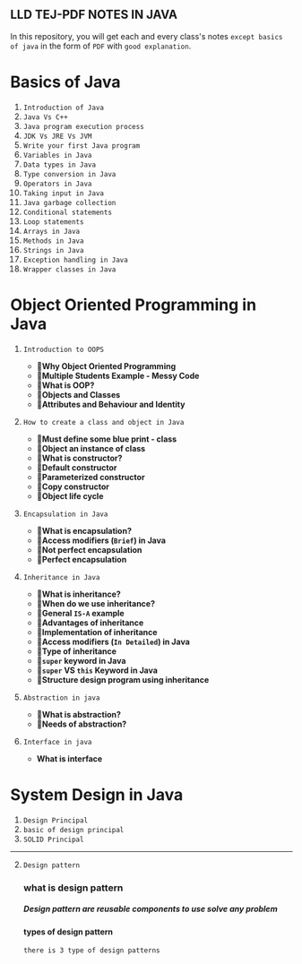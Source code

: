 

## LLD TEJ-PDF NOTES IN JAVA

In this repository, you will get each and every class's notes `except basics of java` in the form of `PDF` with `good explanation`.


# Basics of Java

1. `Introduction of Java`
2. `Java Vs C++`
3. `Java program execution process`
4. `JDK Vs JRE Vs JVM`
5. `Write your first Java program`
6. `Variables in Java`
7. `Data types in Java`
8. `Type conversion in Java`
9. `Operators in Java`
10. `Taking input in Java`
11. `Java garbage collection`
12. `Conditional statements`
13. `Loop statements`
14. `Arrays in Java`
15. `Methods in Java`
16. `Strings in Java`
17. `Exception handling in Java`
18. `Wrapper classes in Java`

# Object Oriented Programming in Java

1. `Introduction to OOPS`
    - **📝Why Object Oriented Programming**
    - **📝Multiple Students Example - Messy Code**
    - **📝What is OOP?**
    - **📝Objects and Classes**
    - **📝Attributes and Behaviour and Identity**
2. `How to create a class and object in Java`
    - **📝Must define some blue print - class**
    - **📝Object an instance of class**
    - **📝What is constructor?**
    - **📝Default constructor**
    - **📝Parameterized constructor**
    - **📝Copy constructor**
    - **📝Object life cycle**
3. `Encapsulation in Java`
    - **📝What is encapsulation?**
    - **📝Access modifiers (`Brief`) in Java**
    - **📝Not perfect encapsulation**
    - **📝Perfect encapsulation**
4. `Inheritance in Java`
    - **📝What is inheritance?**
    - **📝When do we use inheritance?**
    - **📝General `IS-A` example**
    - **📝Advantages of inheritance**
    - **📝Implementation of inheritance**
    - **📝Access modifiers (`In Detailed`) in Java**
    - **📝Type of inheritance**
    - **📝`super` keyword in Java**
    - **📝`super` VS `this` Keyword in Java**
    - **📝Structure design program using inheritance**
5. `Abstraction in java`
    - **📝What is abstraction?**
    - **📝Needs of abstraction?**

6. `Interface in java`
   - **What is interface**


# System Design in Java

1. `Design Principal`
2.  `basic of design principal`
3.  `SOLID Principal`
-------
2. `Design pattern`
   ### what is design pattern
   ##### Design pattern are reusable components to use solve any problem

   #### types of design pattern
      `there is 3 type of design patterns`
   